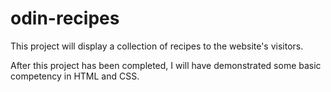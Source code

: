 # odin-recipes

This project will display a collection of recipes to the website's visitors.

After this project has been completed, I will have demonstrated some basic competency in HTML and CSS.